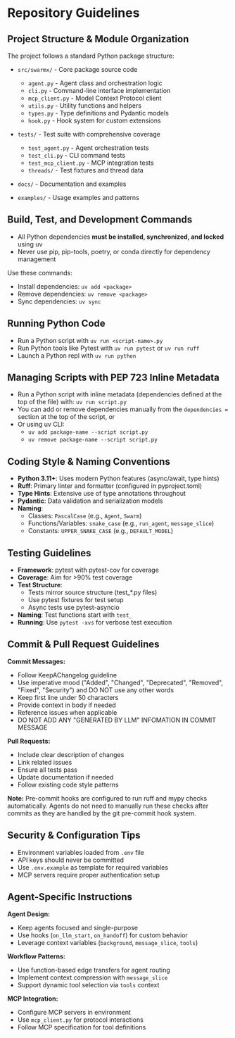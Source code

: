 # Repository Guidelines
    
## Project Structure & Module Organization

The project follows a standard Python package structure:

- `src/swarmx/` - Core package source code
    - `agent.py` - Agent class and orchestration logic
    - `cli.py` - Command-line interface implementation
    - `mcp_client.py` - Model Context Protocol client
    - `utils.py` - Utility functions and helpers
    - `types.py` - Type definitions and Pydantic models
    - `hook.py` - Hook system for custom extensions

- `tests/` - Test suite with comprehensive coverage
    - `test_agent.py` - Agent orchestration tests
    - `test_cli.py` - CLI command tests
    - `test_mcp_client.py` - MCP integration tests
    - `threads/` - Test fixtures and thread data

- `docs/` - Documentation and examples
- `examples/` - Usage examples and patterns

## Build, Test, and Development Commands

- All Python dependencies **must be installed, synchronized, and locked** using uv
- Never use pip, pip-tools, poetry, or conda directly for dependency management

Use these commands:

- Install dependencies: `uv add <package>`
- Remove dependencies: `uv remove <package>`
- Sync dependencies: `uv sync`

## Running Python Code

- Run a Python script with `uv run <script-name>.py`
- Run Python tools like Pytest with `uv run pytest` or `uv run ruff`
- Launch a Python repl with `uv run python`

## Managing Scripts with PEP 723 Inline Metadata

- Run a Python script with inline metadata (dependencies defined at the top of the file) with: `uv run script.py`
- You can add or remove dependencies manually from the `dependencies =` section at the top of the script, or
- Or using uv CLI:
    - `uv add package-name --script script.py`
    - `uv remove package-name --script script.py`

## Coding Style & Naming Conventions

- **Python 3.11+**: Uses modern Python features (async/await, type hints)
- **Ruff**: Primary linter and formatter (configured in pyproject.toml)
- **Type Hints**: Extensive use of type annotations throughout
- **Pydantic**: Data validation and serialization models
- **Naming**:
    - Classes: `PascalCase` (e.g., `Agent`, `Swarm`)
    - Functions/Variables: `snake_case` (e.g., `run_agent`, `message_slice`)
    - Constants: `UPPER_SNAKE_CASE` (e.g., `DEFAULT_MODEL`)

## Testing Guidelines

- **Framework**: pytest with pytest-cov for coverage
- **Coverage**: Aim for >90% test coverage
- **Test Structure**:
    - Tests mirror source structure (test_*.py files)
    - Use pytest fixtures for test setup
    - Async tests use pytest-asyncio
- **Naming**: Test functions start with `test_`
- **Running**: Use `pytest -xvs` for verbose test execution

## Commit & Pull Request Guidelines

**Commit Messages:**
- Follow KeepAChangelog guideline
- Use imperative mood ("Added", "Changed", "Deprecated", "Removed", "Fixed", "Security") and DO NOT use any other words
- Keep first line under 50 characters
- Provide context in body if needed
- Reference issues when applicable
- DO NOT ADD ANY "GENERATED BY LLM" INFOMATION IN COMMIT MESSAGE

**Pull Requests:**
- Include clear description of changes
- Link related issues
- Ensure all tests pass
- Update documentation if needed
- Follow existing code style patterns

**Note:** Pre-commit hooks are configured to run ruff and mypy checks automatically. Agents do not need to manually run these checks after commits as they are handled by the git pre-commit hook system.

## Security & Configuration Tips

- Environment variables loaded from `.env` file
- API keys should never be committed
- Use `.env.example` as template for required variables
- MCP servers require proper authentication setup

## Agent-Specific Instructions

**Agent Design:**
- Keep agents focused and single-purpose
- Use hooks (`on_llm_start`, `on_handoff`) for custom behavior
- Leverage context variables (`background`, `message_slice`, `tools`)

**Workflow Patterns:**
- Use function-based edge transfers for agent routing
- Implement context compression with `message_slice`
- Support dynamic tool selection via `tools` context

**MCP Integration:**
- Configure MCP servers in environment
- Use `mcp_client.py` for protocol interactions
- Follow MCP specification for tool definitions
